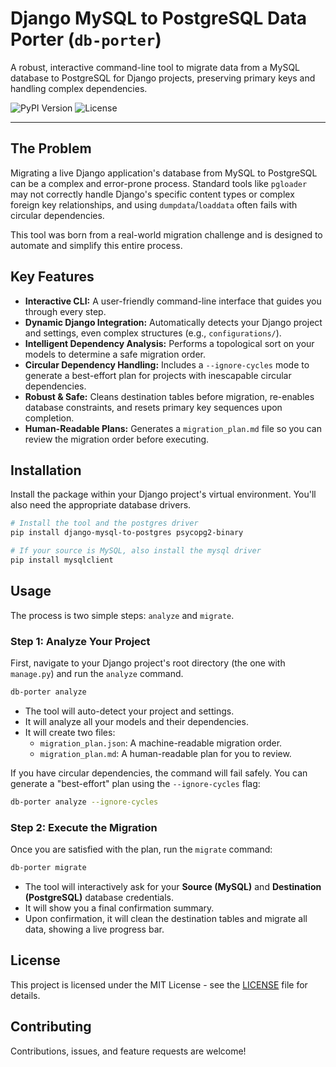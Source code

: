 # Django MySQL to PostgreSQL Data Porter (`db-porter`)

A robust, interactive command-line tool to migrate data from a MySQL database to PostgreSQL for Django projects, preserving primary keys and handling complex dependencies.

![PyPI Version](https://img.shields.io/pypi/v/django-mysql-to-postgres)
![License](https://img.shields.io/pypi/l/django-mysql-to-postgres)

---

## The Problem

Migrating a live Django application's database from MySQL to PostgreSQL can be a complex and error-prone process. Standard tools like `pgloader` may not correctly handle Django's specific content types or complex foreign key relationships, and using `dumpdata`/`loaddata` often fails with circular dependencies.

This tool was born from a real-world migration challenge and is designed to automate and simplify this entire process.

## Key Features

* **Interactive CLI:** A user-friendly command-line interface that guides you through every step.
* **Dynamic Django Integration:** Automatically detects your Django project and settings, even complex structures (e.g., `configurations/`).
* **Intelligent Dependency Analysis:** Performs a topological sort on your models to determine a safe migration order.
* **Circular Dependency Handling:** Includes a `--ignore-cycles` mode to generate a best-effort plan for projects with inescapable circular dependencies.
* **Robust & Safe:** Cleans destination tables before migration, re-enables database constraints, and resets primary key sequences upon completion.
* **Human-Readable Plans:** Generates a `migration_plan.md` file so you can review the migration order before executing.

## Installation

Install the package within your Django project's virtual environment. You'll also need the appropriate database drivers.

```bash
# Install the tool and the postgres driver
pip install django-mysql-to-postgres psycopg2-binary

# If your source is MySQL, also install the mysql driver
pip install mysqlclient
```

## Usage

The process is two simple steps: `analyze` and `migrate`.

### Step 1: Analyze Your Project

First, navigate to your Django project's root directory (the one with `manage.py`) and run the `analyze` command.

```bash
db-porter analyze
```

* The tool will auto-detect your project and settings.
* It will analyze all your models and their dependencies.
* It will create two files:
    * `migration_plan.json`: A machine-readable migration order.
    * `migration_plan.md`: A human-readable plan for you to review.

If you have circular dependencies, the command will fail safely. You can generate a "best-effort" plan using the `--ignore-cycles` flag:

```bash
db-porter analyze --ignore-cycles
```

### Step 2: Execute the Migration

Once you are satisfied with the plan, run the `migrate` command:

```bash
db-porter migrate
```

* The tool will interactively ask for your **Source (MySQL)** and **Destination (PostgreSQL)** database credentials.
* It will show you a final confirmation summary.
* Upon confirmation, it will clean the destination tables and migrate all data, showing a live progress bar.

## License

This project is licensed under the MIT License - see the [LICENSE](LICENSE) file for details.

## Contributing

Contributions, issues, and feature requests are welcome!